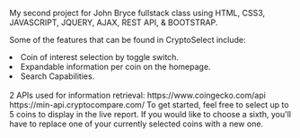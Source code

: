 My second project for John Bryce fullstack class using HTML, CSS3, JAVASCRIPT, JQUERY, AJAX, REST API, & BOOTSTRAP.

Some of the features that can be found in CryptoSelect include:

<li>Coin of interest selection by toggle switch.</li>
<li>Expandable information per coin on the homepage.</li>
<li>Search Capabilities.</li>
<br>
2 APIs used for information retrieval:
https://www.coingecko.com/api
https://min-api.cryptocompare.com/
To get started, feel free to select up to 5 coins to display in the live report. If you would like to choose a sixth, you'll have to replace one of your currently selected coins with a new one.

